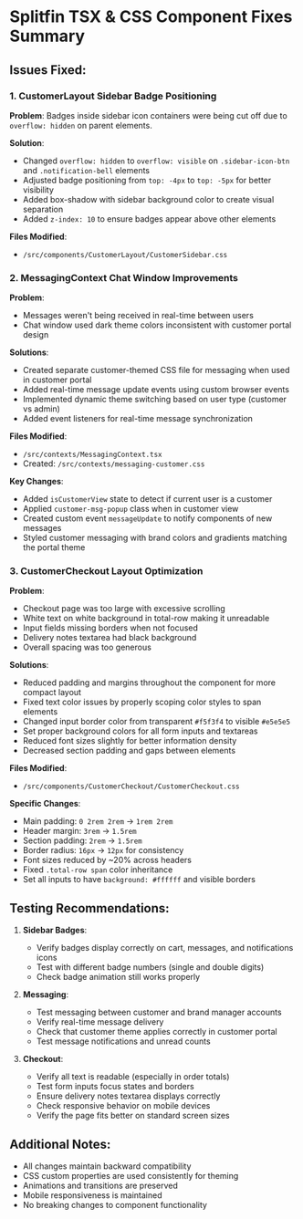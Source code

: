 # Splitfin TSX & CSS Component Fixes Summary

## Issues Fixed:

### 1. CustomerLayout Sidebar Badge Positioning
**Problem**: Badges inside sidebar icon containers were being cut off due to `overflow: hidden` on parent elements.

**Solution**:
- Changed `overflow: hidden` to `overflow: visible` on `.sidebar-icon-btn` and `.notification-bell` elements
- Adjusted badge positioning from `top: -4px` to `top: -5px` for better visibility
- Added box-shadow with sidebar background color to create visual separation
- Added `z-index: 10` to ensure badges appear above other elements

**Files Modified**:
- `/src/components/CustomerLayout/CustomerSidebar.css`

### 2. MessagingContext Chat Window Improvements
**Problem**: 
- Messages weren't being received in real-time between users
- Chat window used dark theme colors inconsistent with customer portal design

**Solutions**:
- Created separate customer-themed CSS file for messaging when used in customer portal
- Added real-time message update events using custom browser events
- Implemented dynamic theme switching based on user type (customer vs admin)
- Added event listeners for real-time message synchronization

**Files Modified**:
- `/src/contexts/MessagingContext.tsx`
- Created: `/src/contexts/messaging-customer.css`

**Key Changes**:
- Added `isCustomerView` state to detect if current user is a customer
- Applied `customer-msg-popup` class when in customer view
- Created custom event `messageUpdate` to notify components of new messages
- Styled customer messaging with brand colors and gradients matching the portal theme

### 3. CustomerCheckout Layout Optimization
**Problem**:
- Checkout page was too large with excessive scrolling
- White text on white background in total-row making it unreadable
- Input fields missing borders when not focused
- Delivery notes textarea had black background
- Overall spacing was too generous

**Solutions**:
- Reduced padding and margins throughout the component for more compact layout
- Fixed text color issues by properly scoping color styles to span elements
- Changed input border color from transparent `#f5f3f4` to visible `#e5e5e5`
- Set proper background colors for all form inputs and textareas
- Reduced font sizes slightly for better information density
- Decreased section padding and gaps between elements

**Files Modified**:
- `/src/components/CustomerCheckout/CustomerCheckout.css`

**Specific Changes**:
- Main padding: `0 2rem 2rem` → `1rem 2rem`
- Header margin: `3rem` → `1.5rem`
- Section padding: `2rem` → `1.5rem`
- Border radius: `16px` → `12px` for consistency
- Font sizes reduced by ~20% across headers
- Fixed `.total-row span` color inheritance
- Set all inputs to have `background: #ffffff` and visible borders

## Testing Recommendations:

1. **Sidebar Badges**: 
   - Verify badges display correctly on cart, messages, and notifications icons
   - Test with different badge numbers (single and double digits)
   - Check badge animation still works properly

2. **Messaging**:
   - Test messaging between customer and brand manager accounts
   - Verify real-time message delivery
   - Check that customer theme applies correctly in customer portal
   - Test message notifications and unread counts

3. **Checkout**:
   - Verify all text is readable (especially in order totals)
   - Test form inputs focus states and borders
   - Ensure delivery notes textarea displays correctly
   - Check responsive behavior on mobile devices
   - Verify the page fits better on standard screen sizes

## Additional Notes:

- All changes maintain backward compatibility
- CSS custom properties are used consistently for theming
- Animations and transitions are preserved
- Mobile responsiveness is maintained
- No breaking changes to component functionality

